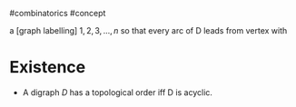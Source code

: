 
#combinatorics #concept 

a [graph labelling] $1, 2, 3, ..., n$ so that every arc of D leads from vertex with 
# Existence
- A digraph $D$ has a topological order iff D is acyclic.
